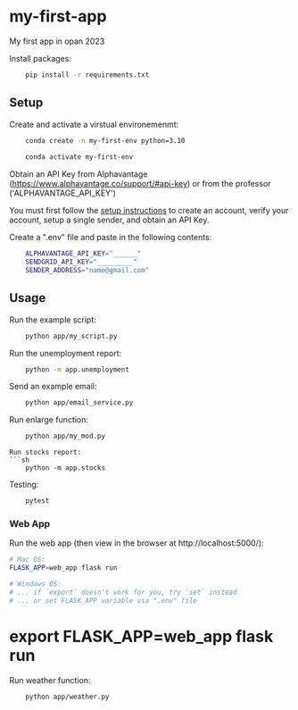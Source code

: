 # my-first-app
My first app in opan 2023

Install packages:
```sh
    pip install -r requirements.txt
```


## Setup
Create and activate a virstual environemenmt:

```sh
    conda create -n my-first-env python=3.10
    
    conda activate my-first-env
``` 

Obtain an API Key from Alphavantage (https://www.alphavantage.co/support/#api-key) or from the professor ('ALPHAVANTAGE_API_KEY')

You must first follow the [setup instructions](https://github.com/prof-rossetti/intro-to-python/blob/main/notes/python/packages/sendgrid.md) to create an account, verify your account, setup a single sender, and obtain an API Key.

Create a ".env" file and paste in the following contents:

```sh
    ALPHAVANTAGE_API_KEY="______"
    SENDGRID_API_KEY="_________"
    SENDER_ADDRESS="name@gmail.com"
```


## Usage

Run the example script:
```sh
    python app/my_script.py 
```

Run the unemployment report:
```sh
    python -m app.unemployment
```

Send an example email:
```sh
    python app/email_service.py
```

Run enlarge function:
```sh
    python app/my_mod.py
```

```
Run stocks report:
```sh
    python -m app.stocks
```

Testing:
```sh
    pytest
```
### Web App

Run the web app (then view in the browser at http://localhost:5000/):

```sh
# Mac OS:
FLASK_APP=web_app flask run

# Windows OS:
# ... if `export` doesn't work for you, try `set` instead
# ... or set FLASK_APP variable via ".env" file
```
export FLASK_APP=web_app
flask run
=======
Run weather function:
```sh
    python app/weather.py
```
